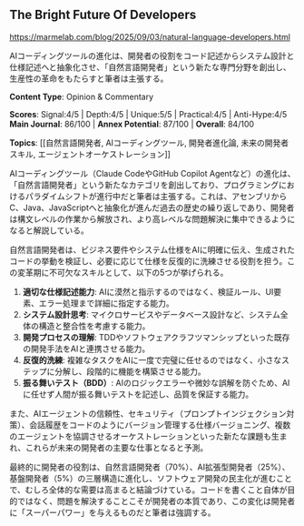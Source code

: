 ## The Bright Future Of Developers

https://marmelab.com/blog/2025/09/03/natural-language-developers.html

AIコーディングツールの進化は、開発者の役割をコード記述からシステム設計と仕様記述へと抽象化させ、「自然言語開発者」という新たな専門分野を創出し、生産性の革命をもたらすと筆者は主張する。

**Content Type**: Opinion & Commentary

**Scores**: Signal:4/5 | Depth:4/5 | Unique:5/5 | Practical:4/5 | Anti-Hype:4/5
**Main Journal**: 86/100 | **Annex Potential**: 87/100 | **Overall**: 84/100

**Topics**: [[自然言語開発者, AIコーディングツール, 開発者進化論, 未来の開発者スキル, エージェントオーケストレーション]]

AIコーディングツール（Claude CodeやGitHub Copilot Agentなど）の進化は、「自然言語開発者」という新たなカテゴリを創出しており、プログラミングにおけるパラダイムシフトが進行中だと筆者は主張する。これは、アセンブリからC、Java、JavaScriptへと抽象化が進んだ過去の歴史の繰り返しであり、開発者は構文レベルの作業から解放され、より高レベルな問題解決に集中できるようになると解説している。

自然言語開発者は、ビジネス要件やシステム仕様をAIに明確に伝え、生成されたコードの挙動を検証し、必要に応じて仕様を反復的に洗練させる役割を担う。この変革期に不可欠なスキルとして、以下の5つが挙げられる。
1.  **適切な仕様記述能力**: AIに漠然と指示するのではなく、検証ルール、UI要素、エラー処理まで詳細に指定する能力。
2.  **システム設計思考**: マイクロサービスやデータベース設計など、システム全体の構造と整合性を考慮する能力。
3.  **開発プロセスの理解**: TDDやソフトウェアクラフツマンシップといった既存の開発手法をAIと連携させる能力。
4.  **反復的洗練**: 複雑なタスクをAIに一度で完璧に任せるのではなく、小さなステップに分解し、段階的に機能を構築させる能力。
5.  **振る舞いテスト（BDD）**: AIのロジックエラーや微妙な誤解を防ぐため、AIに任せず人間が振る舞いテストを記述し、品質を保証する能力。

また、AIエージェントの信頼性、セキュリティ（プロンプトインジェクション対策）、会話履歴をコードのようにバージョン管理する仕様バージョニング、複数のエージェントを協調させるオーケストレーションといった新たな課題も生まれ、これらが未来の開発者の主要な仕事となると予測。

最終的に開発者の役割は、自然言語開発者（70%）、AI拡張型開発者（25%）、基盤開発者（5%）の三層構造に進化し、ソフトウェア開発の民主化が進むことで、むしろ全体的な需要は高まると結論づけている。コードを書くこと自体が目的ではなく、問題を解決することこそが開発者の本質であり、この変化は開発者に「スーパーパワー」を与えるものだと筆者は強調する。